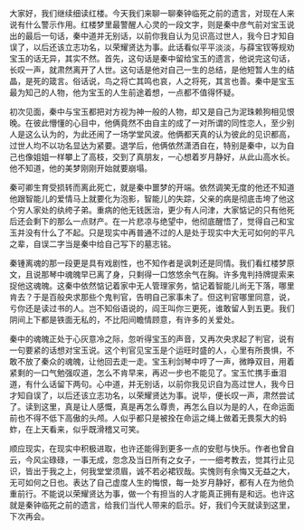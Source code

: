 
大家好，我们继续细读红楼。今天我们来聊一聊秦钟临死之前的遗言，对现在人来说有什么警示作用。红楼梦里最警醒人心灵的一段文字，则是秦中彦气前对宝玉说出的最后一句话，秦中道并无别话，以前你我自认为见识高过世人，我今日才知自误了，以后还该立志功名，以荣耀贤达为事。此话看似平平淡淡，与薛宝钗等规劝宝玉的话无异，其实不然。首先，这句话是秦中留给宝玉的遗言，他说完这句话，长叹一声，就肃然离开了人世。这句话是他对自己一生的总结，是他短暂人生的结晶，是死的箴言。俗话说，鸟之将亡其鸣也哀，人之将死，其言也善。秦中是宝玉最为知己的人物，他为宝玉的人生前途着想，一点都不值得怀疑。

初次见面，秦中与宝玉都把对方视为神一般的人物，却又是自己为泥珠赖狗相见恨晚。在彼此懵懂的心目中，他俩竟然不由自主的成了一对所谓的同性恋人，至少别人是这么认为的，为此还闹了一场学堂风波。他俩都天真的认为彼此的见识都高，过世人均不以功名显达为紧要。退学后，他俩依然潇洒自在，特别是秦中，以为自己也像姐姐一样攀上了高枝，交到了真朋友，一心想着岁月静好，从此山高水长。他不知道，他的美梦刚刚开始就要崩塌。

秦可卿生育受损转而离此死亡，就是秦中噩梦的开端。依然调笑无度的他还不知道他跟智能儿的爱情马上就要化为泡影，智能儿的失踪，父亲的病是彻底击垮了他这个穷人家处的纨绔子弟。重病的他无钱医治，更少有人问津，大家惦记的只有他死后还会剩下的那么一点财产。在一片悲凉与绝望中，他彻底醒悟了，觉得自己和宝玉并没有什么了不起。只是现实中再普通不过的人是处于现实中大无可如何的平凡之辈，自误二字当是秦中给自己写下的墓志铭。

秦锺离魂的那一段更是具有戏剧性，也不知作者是讽刺还是同情。我们看红楼梦原文，且说那琴中魂魄早已离了身，只剩得一口悠悠余气在胸。许多鬼判持牌提索来捉他这魂魄。这秦中依然惦记着家中无人管理家务，惦记着智能儿尚无下落，哪里肯去？于是百般央求那些个鬼判官，告明自己家事未了。但这判官哪里同意，说，亏你还是读过书的人。岂不知俗语说的，阎王叫你三更死，谁敢留人到五更。我们阴间上下都是铁面无私的，不比阳间瞻情顾意，有许多的关爱处。

秦中的魂魄正处于心灰意冷之际，忽听得宝玉的声音，又再次央求起了判官，说有一句要紧的话想对宝玉说。这个判官见宝玉是个运旺时盛的人，心里有所畏惧，不敢不放了秦众的魂魄，让他回去走一走。宝玉利剑琴中哼了一声，微睁双目，用着紧剩的一口气勉强叹道，怎么不肯早来，再迟一步也不能见了。宝玉忙携手垂泪道，有什么话留下两句。心中道，并无别话，以前你我见识自为高过世人，我今日才知自误了，以后还该立志功名，以荣耀贤达为事。说毕，便长叹一声，肃然尝试了。读到这里，真是让人感慨，真是再怎么尊贵，再怎么自以为是的人，在命运面前也不得不低下高傲的头颅。人似乎都只是被拴在命运之绳上做着无畏泵大的蚂蚱，在上天看来，似乎既滑稽又可笑。

顺应现实，在现实中积极进取，也许还能得到更多一点的安慰与快乐。作者也曾自云，今风尘碌碌，一事无成，忽念及当日所有之女子，一一细考教去，觉其行止见识，皆出于我之上，何我堂堂须眉，诚不若必裙钗哉。实愧则有余悔又无益之大，无可如何之日也。表达了自己虚度人生的悔恨，每一处岁月静好，都有人在为他负重前行。不能说以荣耀贤达为事，做一个有担当的人才能真正拥有是和远。也许这就是秦钟临死之前的遗言，给我们当代人带来的启示。好，我们今天就读到这里，下次再会。


